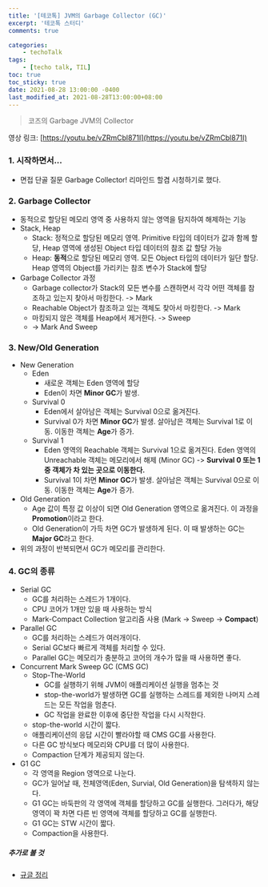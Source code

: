 ```yaml
---
title: '[테코톡] JVM의 Garbage Collector (GC)'
excerpt: '테코톡 스터디'
comments: true

categories:
    - techoTalk
tags:
    - [techo talk, TIL]
toc: true
toc_sticky: true
date: 2021-08-28 13:00:00 -0400
last_modified_at: 2021-08-28T13:00:00+08:00
---
```


> 코즈의 Garbage JVM의 Collector

영상 링크: [https://youtu.be/vZRmCbl871I](https://youtu.be/vZRmCbl871I)

### 1. 시작하면서...
- 면접 단골 질문 Garbage Collector! 리마인드 할겸 시청하기로 했다.

### 2. Garbage Collector
- 동적으로 할당된 메모리 영역 중 사용하지 않는 영역을 탐지하여 해제하는 기능
- Stack, Heap
  - Stack: 정적으로 할당된 메모리 영역. Primitive 타입의 데이터가 값과 함께 할당, Heap 영역에 생성된 Object 타입 데이터의 참조 값 할당 가능
  - Heap: **동적**으로 할당된 메모리 영역. 모든 Object 타입의 데이터가 일단 할당. Heap 영역의 Object를 가리키는 참조 변수가 Stack에 할당
- Garbage Collector 과정
  - Garbage collector가 Stack의 모든 변수를 스캔하면서 각각 어떤 객체를 참조하고 있는지 찾아서 마킹한다. -> Mark
  - Reachable Object가 참조하고 있는 객체도 찾아서 마킹한다. -> Mark
  - 마킹되지 않은 객체를 Heap에서 제거한다. -> Sweep
  - -> Mark And Sweep
### 3. New/Old Generation
- New Generation
  - Eden
    - 새로운 객체는 Eden 영역에 할당
    - Eden이 차면 **Minor GC**가 발생.
  - Survival 0
    - Eden에서 살아남은 객체는 Survival 0으로 옮겨진다.
    - Survival 0가 차면 **Minor GC**가 발생. 살아남은 객체는 Survival 1로 이동. 이동한 객체는 **Age**가 증가.
  - Survival 1
    - Eden 영역의 Reachable 객체는 Survival 1으로 옮겨진다. Eden 영역의 Unreachable 객체는 메모리에서 해제 (Minor GC) -> **Survival 0 또는 1 중 객체가 차 있는 곳으로 이동한다.**
    - Survival 1이 차면 **Minor GC**가 발생. 살아남은 객체는 Survival 0으로 이동. 이동한 객체는 **Age**가 증가.
- Old Generation
  - Age 값이 특정 값 이상이 되면 Old Generation 영역으로 옮겨진다. 이 과정을 **Promotion**이라고 한다. 
  - Old Generation이 가득 차면 GC가 발생하게 된다. 이 때 발생하는 GC는 **Major GC**라고 한다.
- 위의 과정이 반복되면서 GC가 메모리를 관리한다.

### 4. GC의 종류
- Serial GC
  - GC를 처리하는 스레드가 1개이다.
  - CPU 코어가 1개만 있을 때 사용하는 방식
  - Mark-Compact Collection 알고리즘 사용 (Mark -> Sweep -> **Compact**)
- Parallel GC
  - GC를 처리하는 스레드가 여러개이다.
  - Serial GC보다 빠르게 객체를 처리할 수 있다.
  - Parallel GC는 메모리가 충분하고 코어의 개수가 많을 때 사용하면 좋다.
- Concurrent Mark Sweep GC (CMS GC)
  - Stop-The-World
    - GC를 실행하기 위해 JVM이 애플리케이션 실행을 멈추는 것
    - stop-the-world가 발생하면 GC를 실행하는 스레드를 제외한 나머지 스레드는 모든 작업을 멈춘다.
    - GC 작업을 완료한 이후에 중단한 작업을 다시 시작한다.
  - stop-the-world 시간이 짧다.
  - 애플리케이션의 응답 시간이 빨라야할 때 CMS GC를 사용한다.
  - 다른 GC 방식보다 메모리와 CPU를 더 많이 사용한다.
  - Compaction 단계가 제공되지 않는다.
- G1 GC
  - 각 영역을 Region 영역으로 나눈다.
  - GC가 일어날 때, 전체영역(Eden, Survial, Old Generation)을 탐색하지 않는다.
  - G1 GC는 바둑판의 각 영역에 객체를 할당하고 GC를 실행한다. 그러다가, 해당 영역이 꽉 차면 다른 빈 영역에 객체를 할당하고 GC를 실행한다.
  - G1 GC는 STW 시간이 짧다.
  - Compaction을 사용한다.


##### 추가로 볼 것
- [규글 정리](https://gyoogle.dev/blog/computer-language/Java/Garbage%20Collection.html#generational-garbage-collection-%E1%84%87%E1%85%A2%E1%84%80%E1%85%A7%E1%86%BC)